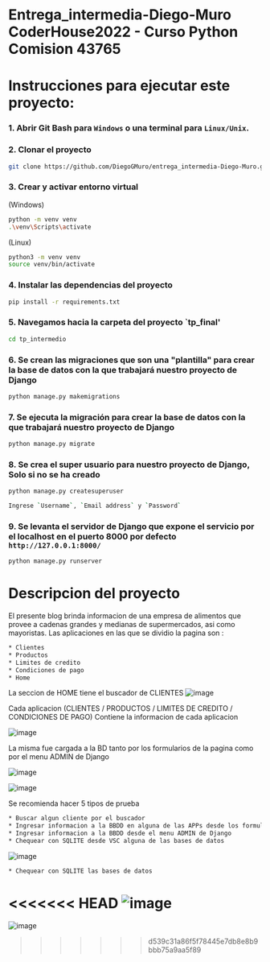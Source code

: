 # Entrega_intermedia-Diego-Muro  CoderHouse2022 - Curso Python Comision 43765

# Instrucciones para ejecutar este proyecto:


### 1. Abrir Git Bash para `Windows` o una terminal para `Linux/Unix`.

### 2. Clonar el proyecto

```bash
git clone https://github.com/DiegoGMuro/entrega_intermedia-Diego-Muro.git
```


### 3. Crear y activar entorno virtual
(Windows)
```bash
python -m venv venv
.\venv\Scripts\activate
```

(Linux)
```bash
python3 -m venv venv
source venv/bin/activate
```
### 4. Instalar las dependencias del proyecto
```bash
pip install -r requirements.txt
```

### 5. Navegamos hacia la carpeta del proyecto `tp_final'
```bash
cd tp_intermedio
```
### 6. Se crean las migraciones que son una "plantilla" para crear la base de datos con la que trabajará nuestro proyecto de Django
```bash
python manage.py makemigrations
```
### 7. Se ejecuta la migración para crear la base de datos con la que trabajará nuestro proyecto de Django
```bash
python manage.py migrate
```
### 8. Se crea el super usuario para nuestro proyecto de Django, **Solo si no se ha creado**
```bash
python manage.py createsuperuser
```
```bash
Ingrese `Username`, `Email address` y `Password` 
```
### 9. Se levanta el servidor de Django que expone el servicio por el localhost en el puerto 8000 por defecto `http://127.0.0.1:8000/`
```bash
python manage.py runserver
```
# Descripcion del proyecto

El presente blog brinda informacion de una empresa de alimentos que provee a cadenas grandes y medianas de supermercados, asi como mayoristas.
Las aplicaciones en las que se dividio la pagina son : 

```bash
* Clientes
* Productos
* Limites de credito
* Condiciones de pago
* Home
```

La seccion de HOME tiene el buscador de CLIENTES 
![image](https://user-images.githubusercontent.com/113110798/198755050-285d7398-0ffe-4d7e-8a4f-48f5f2a0d1cb.png)


Cada aplicacion (CLIENTES / PRODUCTOS / LIMITES DE CREDITO / CONDICIONES DE PAGO) Contiene la informacion de cada aplicacion

![image](https://user-images.githubusercontent.com/113110798/198755218-db4a9fcf-79c7-4a2c-bcf5-d2f901c044d6.png)


La misma fue cargada a la BD tanto por los formularios de la pagina como por el menu ADMIN de Django

![image](https://user-images.githubusercontent.com/113110798/198755225-74965b82-0329-4e28-8170-2ae92ff18ed5.png)

![image](https://user-images.githubusercontent.com/113110798/198755229-0bf2e7e7-99e7-4f76-844a-c14baf9adcf9.png)

Se recomienda hacer 5 tipos de prueba

```bash
* Buscar algun cliente por el buscador
* Ingresar informacion a la BBDD en alguna de las APPs desde los formularios
* Ingresar informacion a la BBDD desde el menu ADMIN de Django
* Chequear con SQLITE desde VSC alguna de las bases de datos
```
![image](https://user-images.githubusercontent.com/113110798/198755341-6c2bb461-bbfb-4685-bbb5-3f50697bd41f.png)

```bash
* Chequear con SQLITE las bases de datos 
```
<<<<<<< HEAD
![image](https://user-images.githubusercontent.com/113110798/198755394-32c46154-c832-4f9d-a006-1c1cf14f31cf.png)
=======
![image](https://user-images.githubusercontent.com/113110798/198755394-32c46154-c832-4f9d-a006-1c1cf14f31cf.png)
>>>>>>> d539c31a86f5f78445e7db8e8b9bbb75a9aa5f89
